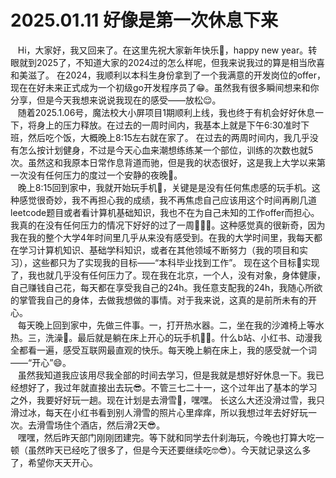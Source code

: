 # 2025.01.11  好像是第一次休息下来

&nbsp;&nbsp; Hi，大家好，我又回来了。在这里先祝大家新年快乐🎉，happy new year。转眼就到2025了，不知道大家的2024过的怎么样呢，但我来说我过的算是相当欣喜和美滋了。
在2024，我顺利以本科生身份拿到了一个我满意的开发岗位的offer，现在在好未来正式成为一个初级go开发程序员了😁。虽然我有很多瞬间想来和你分享，但是今天我想来说说我现在的感受——放松😌。  
&nbsp;&nbsp; 随着2025.1.06号，魔法校大小屏项目1期顺利上线，我也终于有机会好好休息一下，将身上的压力释放。在过去的一周时间内，我基本上就是下午6:30准时下班，然后吃个饭，大概晚上8:15左右就在家了。
在过去的两周时间内，我几乎没有怎么按计划健身，不过是今天心血来潮想练练某一个部位，训练的次数也就5次。虽然这和我原本日常作息背道而驰，但是我的状态很好，这是我上大学以来第一次没有任何压力的度过一个安静的夜晚🌃。  
&nbsp;&nbsp;  晚上8:15回到家中，我就开始玩手机📱，关键是是没有任何焦虑感的玩手机。这种感觉很奇妙，我不再担心我的成绩，我不再焦虑自己应该用这个时间再刷几道leetcode题目或者看计算机基础知识，我也不在为自己未知的工作offer而担心。
我真的在没有任何压力的情况下好好的过了一周👻🥳🥰。这种感觉真的很新奇，因为我在我的整个大学4年时间里几乎从来没有感受到。在我的大学时间里，我每天都在学习计算机知识、基础学科知识，或者在其他领域不断努力（我的项目和实习），这些都只为了实现我的目标——“本科毕业找到工作”。
现在这个目标🎯实现了，我也就几乎没有任何压力了。现在我在北京，一个人，没有对象，身体健康，自己赚钱自己花，每天都在享受我自己的24h。我任意支配我的24h，我随心所欲的掌管我自己的身体，去做我想做的事情。对于我来说，这真的是前所未有的开心。   
&nbsp;&nbsp; 每天晚上回到家中，先做三件事。一，打开热水器。二，坐在我的沙滩椅上等水热。三，洗澡🛀。最后就是躺在床上开心的玩手机📱😁。什么b站、小红书、动漫我全都看一遍，感受互联网最直观的快乐。每天晚上躺在床上，我的感受就一个词——“开心”😄。   
&nbsp;&nbsp; 虽然我知道我应该用尽我全部的时间去学习，但是我就是想好好休息一下。我已经想好了，我过年就直接出去玩😎。不管三七二十一，这个过年出了基本的学习之外，我要好好玩一趟。现在计划是去滑雪🎿，嘿嘿。
长这么大还没滑过雪，我只滑过冰，每天在小红书看到别人滑雪的照片心里痒痒，所以我想过年去好好玩一次。去滑雪场住个酒店，然后滑2天😎。    
&nbsp;&nbsp; 嘿嘿，然后昨天部门刚刚团建完。等下就和同学去什刹海玩，今晚也打算大吃一顿（虽然昨天已经吃了很多了，但是今天还要继续吃🤓😎）。今天就记录这么多了，希望你天天开心。
